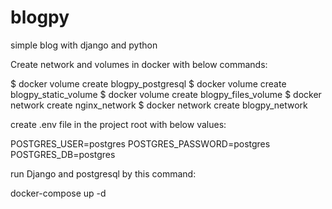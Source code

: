 # blogpy
simple blog with django and python

Create network and volumes in docker with below commands:

$ docker volume create blogpy_postgresql
$ docker volume create blogpy_static_volume
$ docker volume create blogpy_files_volume
$ docker network create nginx_network
$ docker network create blogpy_network

create .env file in the project root with below values:

POSTGRES_USER=postgres
POSTGRES_PASSWORD=postgres
POSTGRES_DB=postgres

run Django and postgresql by this command:

docker-compose up -d
